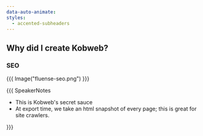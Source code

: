 ```yaml
---
data-auto-animate:
styles:
  - accented-subheaders
---
```


## Why did I create Kobweb?

### SEO

{{{ Image("fluense-seo.png") }}}

{{{ SpeakerNotes

* This is Kobweb's secret sauce
* At export time, we take an html snapshot of every page; this is great for site crawlers.

}}}

